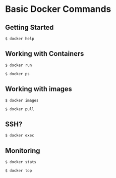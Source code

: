 # Basic Docker Commands

## Getting Started

```
$ docker help
```

## Working with Containers

```
$ docker run
```

```
$ docker ps
```

## Working with images

```
$ docker images
```

```
$ docker pull
```

## SSH?

```
$ docker exec
```

## Monitoring

```
$ docker stats
```

```
$ docker top
```
